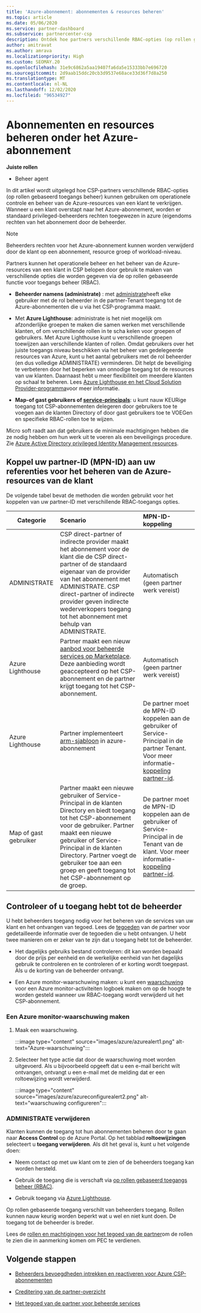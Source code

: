 ```yaml
---
title: 'Azure-abonnement: abonnementen & resources beheren'
ms.topic: article
ms.date: 05/06/2020
ms.service: partner-dashboard
ms.subservice: partnercenter-csp
description: Ontdek hoe partners verschillende RBAC-opties (op rollen gebaseerd toegangs beheer) kunnen gebruiken om operationele controle en beheer van de Azure-resources van een klant te verkrijgen.
author: amitravat
ms.author: amrava
ms.localizationpriority: High
ms.custom: SEOMAY.20
ms.openlocfilehash: 31e9c6862a5aa19407fa6da5e15333bb7e696720
ms.sourcegitcommit: 2d9aab15ddc20cb3d9537e68ace33d36f7d8a250
ms.translationtype: MT
ms.contentlocale: nl-NL
ms.lasthandoff: 12/02/2020
ms.locfileid: "96534927"
---
```

# <a name="manage-subscriptions-and-resources-under-the-azure-plan"></a>Abonnementen en resources beheren onder het Azure-abonnement

**Juiste rollen**

- Beheer agent


In dit artikel wordt uitgelegd hoe CSP-partners verschillende RBAC-opties (op rollen gebaseerd toegangs beheer) kunnen gebruiken om operationele controle en beheer van de Azure-resources van een klant te verkrijgen. Wanneer u een klant overstapt naar het Azure-abonnement, worden er standaard privileged-beheerders rechten toegewezen in azure (eigendoms rechten van het abonnement door de beheerder.

 > [!NOTE]
 > Beheerders rechten voor het Azure-abonnement kunnen worden verwijderd door de klant op een abonnement, resource groep of workload-niveau. 

 Partners kunnen het operationele beheer en het beheer van de Azure-resources van een klant in CSP belopen door gebruik te maken van verschillende opties die worden gegeven via de op rollen gebaseerde functie voor toegangs beheer (RBAC). 

- **Beheerder namens (administrate)** : met [administrate](https://channel9.msdn.com/Series/cspdev/Module-11-Admin-On-Behalf-Of-AOBO)heeft elke gebruiker met de rol beheerder in de partner-Tenant toegang tot de Azure-abonnementen die u via het CSP-programma maakt.

- Met **Azure Lighthouse**: administrate is het niet mogelijk om afzonderlijke groepen te maken die samen werken met verschillende klanten, of om verschillende rollen in te scha kelen voor groepen of gebruikers. Met Azure Lighthouse kunt u verschillende groepen toewijzen aan verschillende klanten of rollen. Omdat gebruikers over het juiste toegangs niveau beschikken via het beheer van gedelegeerde resources van Azure, kunt u het aantal gebruikers met de rol beheerder (en dus volledige ADMINISTRATE) verminderen. Dit helpt de beveiliging te verbeteren door het beperken van onnodige toegang tot de resources van uw klanten. Daarnaast hebt u meer flexibiliteit om meerdere klanten op schaal te beheren. Lees [Azure Lighthouse en het Cloud Solution Provider-programma](/azure/lighthouse/concepts/cloud-solution-provider)voor meer informatie.

- **Map-of gast gebruikers of [service-principals](/azure/active-directory/develop/app-objects-and-service-principals)**: u kunt nauw KEURige toegang tot CSP-abonnementen delegeren door gebruikers toe te voegen aan de klanten Directory of door gast gebruikers toe te VOEGen en specifieke RBAC-rollen toe te wijzen.

Micro soft raadt aan dat gebruikers de minimale machtigingen hebben die ze nodig hebben om hun werk uit te voeren als een beveiligings procedure. Zie [Azure Active Directory privileged Identity Management resources](/azure/active-directory/privileged-identity-management/pim-configure).

## <a name="link-your-partner-id-mpn-idto-your-credentials-for-managing-customers-azure-resources"></a>Koppel uw partner-ID (MPN-ID) aan uw referenties voor het beheren van de Azure-resources van de klant

De volgende tabel bevat de methoden die worden gebruikt voor het koppelen van uw partner-ID met verschillende RBAC-toegangs opties.

|**Categorie**   |**Scenario**   |**MPN-ID-koppeling**|
|-----------------|:------------------------|:------------------|
|ADMINISTRATE   |CSP direct-partner of indirecte provider maakt het abonnement voor de klant die de CSP direct-partner of de standaard eigenaar van de provider van het abonnement met ADMINISTRATE. CSP direct-partner of indirecte provider geven indirecte wederverkopers toegang tot het abonnement met behulp van ADMINISTRATE.|Automatisch (geen partner werk vereist)|
|Azure Lighthouse|Partner maakt een nieuw [aanbod voor beheerde services op Marketplace](/azure/lighthouse/concepts/managed-services-offers). Deze aanbieding wordt geaccepteerd op het CSP-abonnement en de partner krijgt toegang tot het CSP-abonnement.|Automatisch (geen partner werk vereist)|
|Azure Lighthouse|Partner implementeert [arm-sjabloon](/azure/lighthouse/how-to/onboard-customer) in azure-abonnement|De partner moet de MPN-ID koppelen aan de gebruiker of Service-Principal in de partner Tenant. Voor meer informatie- [koppeling partner-id](/azure/billing/billing-partner-admin-link-started).|
|Map of gast gebruiker|Partner maakt een nieuwe gebruiker of Service-Principal in de klanten Directory en biedt toegang tot het CSP-abonnement voor de gebruiker. Partner maakt een nieuwe gebruiker of Service-Principal in de klanten Directory. Partner voegt de gebruiker toe aan een groep en geeft toegang tot het CSP-abonnement op de groep.|De partner moet de MPN-ID koppelen aan de gebruiker of Service-Principal in de Tenant van de klant. Voor meer informatie- [koppeling partner-id](/azure/billing/billing-partner-admin-link-started).|

## <a name="confirm-that-you-have-admin-access"></a>Controleer of u toegang hebt tot de beheerder

U hebt beheerders toegang nodig voor het beheren van de services van uw klant en het ontvangen van tegoed. Lees de [tegoeden](partner-earned-credit.md) van de partner voor gedetailleerde informatie over de tegoeden die u hebt ontvangen. U hebt twee manieren om er zeker van te zijn dat u toegang hebt tot de beheerder.

- Het dagelijks gebruiks bestand controleren: dit kan worden bepaald door de prijs per eenheid en de werkelijke eenheid van het dagelijks gebruik te controleren en te controleren of er korting wordt toegepast. Als u de korting van de beheerder ontvangt.

- Een Azure monitor-waarschuwing maken: u kunt een [waarschuwing](/azure/azure-monitor/platform/alerts-activity-log) voor een Azure monitor-activiteiten logboek maken om op de hoogte te worden gesteld wanneer uw RBAC-toegang wordt verwijderd uit het CSP-abonnement.

### <a name="create-an-azure-monitor-alert"></a>Een Azure monitor-waarschuwing maken

1. Maak een waarschuwing.

   :::image type="content" source="images/azure/azurealert1.png" alt-text="Azure-waarschuwing":::

2. Selecteer het type actie dat door de waarschuwing moet worden uitgevoerd. Als u bijvoorbeeld opgeeft dat u een e-mail bericht wilt ontvangen, ontvangt u een e-mail met de melding dat er een roltoewijzing wordt verwijderd.

   :::image type="content" source="images/azure/azureconfigurealert2.png" alt-text="waarschuwing configureren":::

### <a name="aobo-removal"></a>ADMINISTRATE verwijderen

Klanten kunnen de toegang tot hun abonnementen beheren door te gaan naar **Access Control** op de Azure Portal. Op het tabblad **roltoewijzingen** selecteert u **toegang verwijderen**. Als dit het geval is, kunt u het volgende doen:

- Neem contact op met uw klant om te zien of de beheerders toegang kan worden hersteld.

- Gebruik de toegang die is verschaft via [op rollen gebaseerd toegangs beheer (RBAC)](/azure/role-based-access-control/overview).

- Gebruik toegang via [Azure Lighthouse](https://azure.microsoft.com/services/azure-lighthouse/).

Op rollen gebaseerde toegang verschilt van beheerders toegang. Rollen kunnen nauw keurig worden beperkt wat u wel en niet kunt doen. De toegang tot de beheerder is breder.

Lees de [rollen en machtigingen voor het tegoed van de partner](https://query.prod.cms.rt.microsoft.com/cms/api/am/binary/RE3QuW2)om de rollen te zien die in aanmerking komen om PEC te verdienen.

## <a name="next-steps"></a>Volgende stappen

- [Beheerders bevoegdheden intrekken en reactiveren voor Azure CSP-abonnementen](revoke-reinstate-csp.md)

- [Creditering van de partner-overzicht](partner-earned-credit.md)

- [Het tegoed van de partner voor beheerde services](partner-earned-credit-explanation.md)